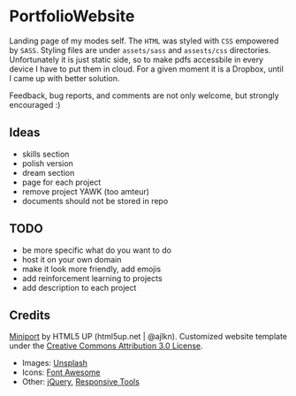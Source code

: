 # PortfolioWebsite
Landing page of my modes self. The `HTML` was styled with `CSS` empowered by `SASS`. Styling files are under `assets/sass` and `assests/css` directories. Unfortunately it is just static side, so to make pdfs accessbile in every device I have to put them in cloud. For a given moment it is a Dropbox, until I came up with better solution.

Feedback, bug reports, and comments are not only welcome, but strongly encouraged :)

## Ideas
* skills section
* polish version
* dream section
* page for each project
* remove project YAWK (too amteur)
* documents should not be stored in repo

## TODO
* be more specific what do you want to do
* host it on your own domain
* make it look more friendly, add emojis
* add reinforcement learning to projects
* add description to each project


## Credits 
[Miniport](https://html5up.net/miniport) by HTML5 UP (html5up.net | @ajlkn). Customized website template under the [Creative Commons Attribution 3.0 License](https://creativecommons.org/licenses/by/3.0/).
* Images: [Unsplash](unsplash.com)
* Icons: [Font Awesome](fontawesome.io)
* Other: [jQuery](jquery.com), [Responsive Tools](github.com/ajlkn/responsive-tools)
